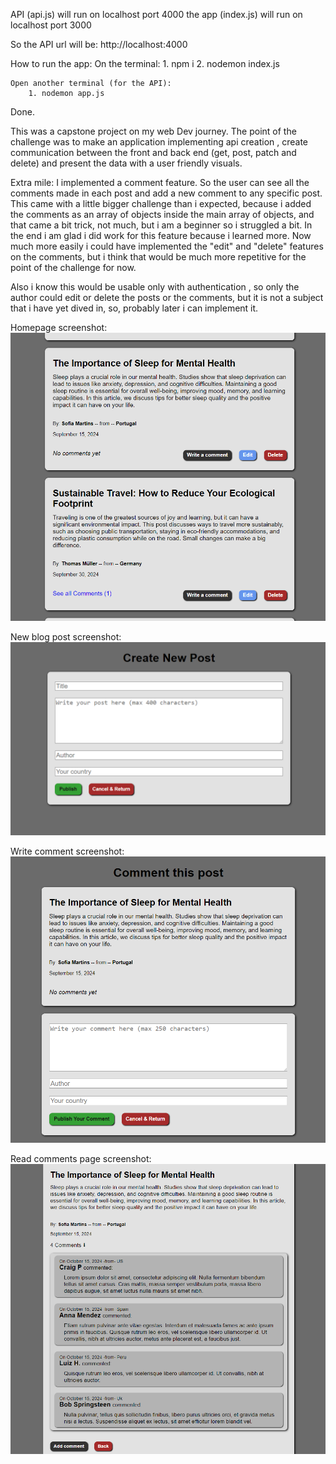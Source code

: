 API (api.js) will run on localhost port 4000
the app (index.js) will run on localhost port 3000

So the API url will be: http://localhost:4000

How to run the app:
    On the terminal:
        1. npm i
        2. nodemon index.js

    Open another terminal (for the API):
        1. nodemon app.js

Done.

This was a capstone project on my web Dev journey.
The point of the challenge was to make an application implementing api creation , create communication between the front and back end (get, post, patch and delete) and present the data with a user friendly visuals.

Extra mile:
I implemented a comment feature.
So the user can see all the comments made in each post and add a new comment to any specific post.
This came with a little bigger challenge than i expected, because i added the comments as an array of objects inside the main array of objects, and that came a bit trick, not much, but i am a beginner so i struggled a bit. In the end i am glad i did work for this feature because i learned more.
Now much more easily i could have implemented the "edit" and "delete" features on the comments, but i think that would be much more repetitive for the point of the challenge for now. 

Also i know this would be usable only with authentication , so only the author could edit or delete the posts or the comments, but it is not a subject that i have yet dived in, so, probably later i can implement it.

Homepage screenshot:
![Homepage screenshot](public/images/image.png)

New blog post screenshot:
![New blog post screenshot](public/images/image-1.png)

Write comment screenshot:
![Write comment screenshot](public/images/image-2.png)

Read comments page screenshot:
![Read comments page screenshot](public/images/image-3.png)

